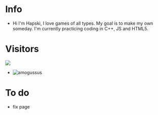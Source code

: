 # Info

- Hi I'm Hapski, I love games of all types. My goal is to make my own someday. I'm currently practicing coding in C++, JS and HTML5.

# Visitors
![](https://komarev.com/ghpvc/?username=frostuz1&hex=#aa9dae)
 - ![amogussus](https://user-images.githubusercontent.com/107654891/201456275-c32aecfb-6564-42b7-ad28-a5cb241cf394.png)

# To do
- fix page
